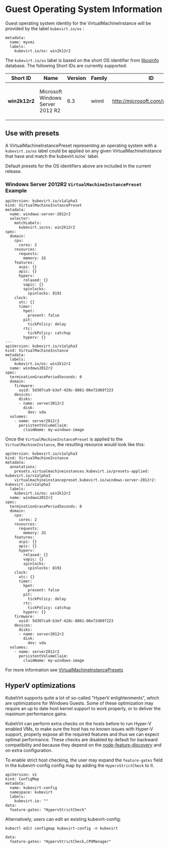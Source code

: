 # Guest Operating System Information

Guest operating system identity for the VirtualMachineInstance will be
provided by the label `kubevirt.io/os` :

    metadata:
      name: myvmi
      labels:
        kubevirt.io/os: win2k12r2

The `kubevirt.io/os` label is based on the short OS identifier from
[libosinfo](https://libosinfo.org/) database. The following Short IDs
are currently supported:

<table>
<colgroup>
<col style="width: 20%" />
<col style="width: 20%" />
<col style="width: 20%" />
<col style="width: 20%" />
<col style="width: 20%" />
</colgroup>
<thead>
<tr class="header">
<th>Short ID</th>
<th>Name</th>
<th>Version</th>
<th>Family</th>
<th>ID</th>
</tr>
</thead>
<tbody>
<tr class="odd">
<td><p><strong>win2k12r2</strong></p></td>
<td><p>Microsoft Windows Server 2012 R2</p></td>
<td><p>6.3</p></td>
<td><p>winnt</p></td>
<td><p><a href="http://microsoft.com/win/2k12r2">http://microsoft.com/win/2k12r2</a></p></td>
</tr>
</tbody>
</table>

## Use with presets

A VirtualMachineInstancePreset representing an operating system with a
`kubevirt.io/os` label could be applied on any given
VirtualMachineInstance that have and match the\`kubevirt.io/os\` label.

Default presets for the OS identifiers above are included in the current
release.

### Windows Server 2012R2 `VirtualMachineInstancePreset` Example

    apiVersion: kubevirt.io/v1alpha3
    kind: VirtualMachineInstancePreset
    metadata:
      name: windows-server-2012r2
      selector:
        matchLabels:
          kubevirt.io/os: win2k12r2
    spec:
      domain:
        cpu:
          cores: 2
        resources:
          requests:
            memory: 2G
        features:
          acpi: {}
          apic: {}
          hyperv:
            relaxed: {}
            vapic: {}
            spinlocks:
              spinlocks: 8191
        clock:
          utc: {}
          timer:
            hpet:
              present: false
            pit:
              tickPolicy: delay
            rtc:
              tickPolicy: catchup
            hyperv: {}
    ---
    apiVersion: kubevirt.io/v1alpha3
    kind: VirtualMachineInstance
    metadata:
      labels:
        kubevirt.io/os: win2k12r2
      name: windows2012r2
    spec:
      terminationGracePeriodSeconds: 0
      domain:
        firmware:
          uuid: 5d307ca9-b3ef-428c-8861-06e72d69f223
        devices:
          disks:
          - name: server2012r2
            disk:
              dev: vda
      volumes:
        - name: server2012r2
          persistentVolumeClaim:
            claimName: my-windows-image

Once the `VirtualMachineInstancePreset` is applied to the
`VirtualMachineInstance`, the resulting resource would look like this:

    apiVersion: kubevirt.io/v1alpha3
    kind: VirtualMachineInstance
    metadata:
      annotations:
        presets.virtualmachineinstances.kubevirt.io/presets-applied: kubevirt.io/v1alpha3
        virtualmachineinstancepreset.kubevirt.io/windows-server-2012r2: kubevirt.io/v1alpha3
      labels:
        kubevirt.io/os: win2k12r2
      name: windows2012r2
    spec:
      terminationGracePeriodSeconds: 0
      domain:
        cpu:
          cores: 2
        resources:
          requests:
            memory: 2G
        features:
          acpi: {}
          apic: {}
          hyperv:
            relaxed: {}
            vapic: {}
            spinlocks:
              spinlocks: 8191
        clock:
          utc: {}
          timer:
            hpet:
              present: false
            pit:
              tickPolicy: delay
            rtc:
              tickPolicy: catchup
            hyperv: {}
        firmware:
          uuid: 5d307ca9-b3ef-428c-8861-06e72d69f223
        devices:
          disks:
          - name: server2012r2
            disk:
              dev: vda
      volumes:
        - name: server2012r2
          persistentVolumeClaim:
            claimName: my-windows-image

For more information see [VirtualMachineInstancePresets](presets.md)

## HyperV optimizations

KubeVirt supports quite a lot of so-called "HyperV enlightenments",
which are optimizations for Windows Guests. Some of these optimization
may require an up to date host kernel support to work properly, or to
deliver the maximum performance gains.

KubeVirt can perform extra checks on the hosts before to run Hyper-V
enabled VMs, to make sure the host has no known issues with Hyper-V
support, properly expose all the required features and thus we can
expect optimal performance. These checks are disabled by default for
backward compatibility and because they depend on the
[node-feature-discovery](https://github.com/kubernetes-sigs/node-feature-discovery)
and on extra configuration.

To enable strict host checking, the user may expand the `feature-gates`
field in the kubevirt-config config map by adding the
`HypervStrictCheck` to it.

    apiVersion: v1
    kind: ConfigMap
    metadata:
      name: kubevirt-config
      namespace: kubevirt
      labels:
        kubevirt.io: ""
    data:
      feature-gates: "HypervStrictCheck"

Alternatively, users can edit an existing kubevirt-config:

`kubectl edit configmap kubevirt-config -n kubevirt`

    data:
      feature-gates: "HypervStrictCheck,CPUManager"
